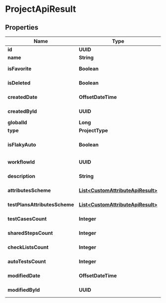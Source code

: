 

# ProjectApiResult


## Properties

| Name | Type | Description | Notes |
|------------ | ------------- | ------------- | -------------|
|**id** | **UUID** | Unique ID of the project |  |
|**name** | **String** | Name of the project |  |
|**isFavorite** | **Boolean** | Indicates if the project is marked as favorite |  |
|**isDeleted** | **Boolean** | Indicates if the project is deleted |  |
|**createdDate** | **OffsetDateTime** | Creation date of the project |  |
|**createdById** | **UUID** | Unique ID of the project creator |  |
|**globalId** | **Long** | Global ID of the project |  |
|**type** | **ProjectType** | Type of the project |  |
|**isFlakyAuto** | **Boolean** | Indicates if the status \&quot;Flaky/Stable\&quot; inits automatically |  |
|**workflowId** | **UUID** | ID of the workflow used in project |  |
|**description** | **String** | Description of the project |  [optional] |
|**attributesScheme** | [**List&lt;CustomAttributeApiResult&gt;**](CustomAttributeApiResult.md) | Collection of the project attributes |  [optional] |
|**testPlansAttributesScheme** | [**List&lt;CustomAttributeApiResult&gt;**](CustomAttributeApiResult.md) | Collection of the project test plans attributes |  [optional] |
|**testCasesCount** | **Integer** | Number of test cases in the project |  [optional] |
|**sharedStepsCount** | **Integer** | Number of shared steps in the project |  [optional] |
|**checkListsCount** | **Integer** | Number of checklists in the project |  [optional] |
|**autoTestsCount** | **Integer** | Number of autotests in the project |  [optional] |
|**modifiedDate** | **OffsetDateTime** | Last modification date of the project |  [optional] |
|**modifiedById** | **UUID** | Unique ID of the project last editor |  [optional] |




